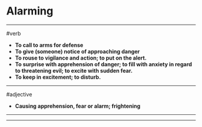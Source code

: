 # Alarming
---
#verb
- **To call to arms for defense**
- **To give (someone) notice of approaching danger**
- **To rouse to vigilance and action; to put on the alert.**
- **To surprise with apprehension of danger; to fill with anxiety in regard to threatening evil; to excite with sudden fear.**
- **To keep in excitement; to disturb.**
---
#adjective
- **Causing apprehension, fear or alarm; frightening**
---
---
